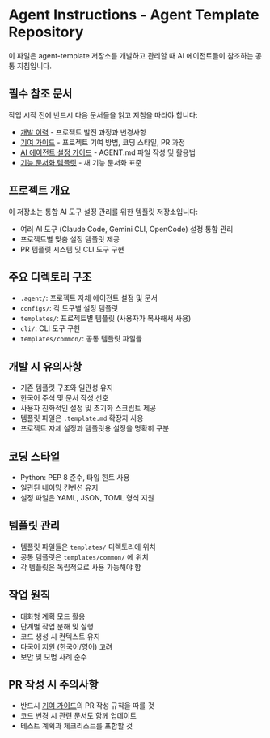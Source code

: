 # Agent Instructions - Agent Template Repository

이 파일은 agent-template 저장소를 개발하고 관리할 때 AI 에이전트들이 참조하는 공통 지침입니다.

## 필수 참조 문서
작업 시작 전에 반드시 다음 문서들을 읽고 지침을 따라야 합니다:

- [개발 이력](.agent/docs/development-history.md) - 프로젝트 발전 과정과 변경사항
- [기여 가이드](.agent/docs/contributing.md) - 프로젝트 기여 방법, 코딩 스타일, PR 과정
- [AI 에이전트 설정 가이드](.agent/docs/agent-config-guide.md) - AGENT.md 파일 작성 및 활용법
- [기능 문서화 템플릿](.agent/docs/feature-documentation-template.md) - 새 기능 문서화 표준

## 프로젝트 개요
이 저장소는 통합 AI 도구 설정 관리를 위한 템플릿 저장소입니다:
- 여러 AI 도구 (Claude Code, Gemini CLI, OpenCode) 설정 통합 관리
- 프로젝트별 맞춤 설정 템플릿 제공
- PR 템플릿 시스템 및 CLI 도구 구현

## 주요 디렉토리 구조
- `.agent/`: 프로젝트 자체 에이전트 설정 및 문서
- `configs/`: 각 도구별 설정 템플릿
- `templates/`: 프로젝트별 템플릿 (사용자가 복사해서 사용)
- `cli/`: CLI 도구 구현
- `templates/common/`: 공통 템플릿 파일들

## 개발 시 유의사항
- 기존 템플릿 구조와 일관성 유지
- 한국어 주석 및 문서 작성 선호
- 사용자 친화적인 설정 및 초기화 스크립트 제공
- 템플릿 파일은 `.template.md` 확장자 사용
- 프로젝트 자체 설정과 템플릿용 설정을 명확히 구분

## 코딩 스타일
- Python: PEP 8 준수, 타입 힌트 사용
- 일관된 네이밍 컨벤션 유지
- 설정 파일은 YAML, JSON, TOML 형식 지원

## 템플릿 관리
- 템플릿 파일들은 `templates/` 디렉토리에 위치
- 공통 템플릿은 `templates/common/` 에 위치
- 각 템플릿은 독립적으로 사용 가능해야 함

## 작업 원칙
- 대화형 계획 모드 활용
- 단계별 작업 분해 및 실행
- 코드 생성 시 컨텍스트 유지
- 다국어 지원 (한국어/영어) 고려
- 보안 및 모범 사례 준수

## PR 작성 시 주의사항
- 반드시 [기여 가이드](.agent/docs/contributing.md)의 PR 작성 규칙을 따를 것
- 코드 변경 시 관련 문서도 함께 업데이트
- 테스트 계획과 체크리스트를 포함할 것